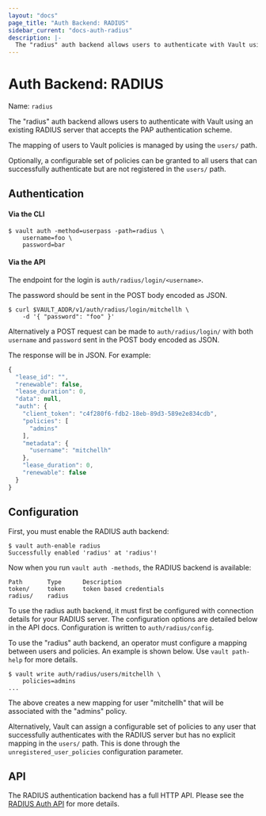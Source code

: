 ```yaml
---
layout: "docs"
page_title: "Auth Backend: RADIUS"
sidebar_current: "docs-auth-radius"
description: |-
  The "radius" auth backend allows users to authenticate with Vault using an existing RADIUS server.
---
```


# Auth Backend: RADIUS

Name: `radius`

The "radius" auth backend allows users to authenticate with Vault using
an existing RADIUS server that accepts the PAP authentication scheme. 

The mapping of users to Vault policies is managed by using the
`users/` path.

Optionally, a configurable set of policies can be granted to all users that 
can successfully authenticate but are not registered in the `users/` path.

## Authentication

#### Via the CLI

```
$ vault auth -method=userpass -path=radius \
    username=foo \
    password=bar
```

#### Via the API

The endpoint for the login is `auth/radius/login/<username>`.

The password should be sent in the POST body encoded as JSON.

```shell
$ curl $VAULT_ADDR/v1/auth/radius/login/mitchellh \
    -d '{ "password": "foo" }'
```

Alternatively a POST request can be made to `auth/radius/login/` 
with both `username` and `password` sent in the POST body encoded as JSON.

The response will be in JSON. For example:

```javascript
{
  "lease_id": "",
  "renewable": false,
  "lease_duration": 0,
  "data": null,
  "auth": {
    "client_token": "c4f280f6-fdb2-18eb-89d3-589e2e834cdb",
    "policies": [
      "admins"
    ],
    "metadata": {
      "username": "mitchellh"
    },
    "lease_duration": 0,
    "renewable": false
  }
}
```

## Configuration

First, you must enable the RADIUS auth backend:

```
$ vault auth-enable radius
Successfully enabled 'radius' at 'radius'!
```

Now when you run `vault auth -methods`, the RADIUS backend is
available:

```
Path       Type      Description
token/     token     token based credentials
radius/    radius
```

To use the radius auth backend, it must first be configured with connection
details for your RADIUS server.
The configuration options are detailed below in the API docs.
Configuration is written to `auth/radius/config`.

To use the "radius" auth backend, an operator must configure a
mapping between users and policies. An example is shown below.
Use `vault path-help` for more details.

```
$ vault write auth/radius/users/mitchellh \
    policies=admins
...
```

The above creates a new mapping for user "mitchellh" that 
will be associated with the "admins" policy.

Alternatively, Vault can assign a configurable set of policies to 
any user that successfully authenticates with the RADIUS server but 
has no explicit mapping in the `users/` path.
This is done through the `unregistered_user_policies` configuration parameter.

## API

The RADIUS authentication backend has a full HTTP API. Please see the
[RADIUS Auth API](/api/auth/radius/index.html) for more
details.

